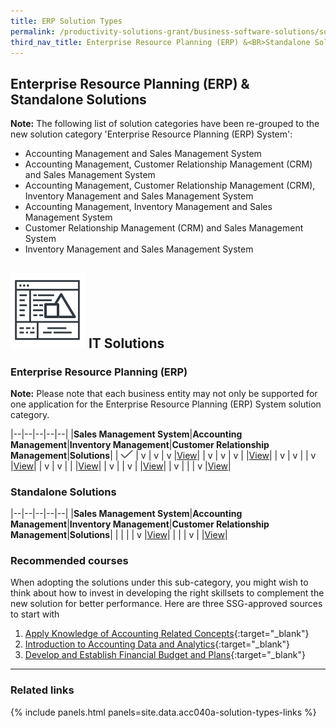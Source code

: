 ```yaml
---
title: ERP Solution Types
permalink: /productivity-solutions-grant/business-software-solutions/solution-types
third_nav_title: Enterprise Resource Planning (ERP) &<BR>Standalone Solutions
---
```


## Enterprise Resource Planning (ERP) & Standalone Solutions

**Note:**
The following list of solution categories have been re-grouped to the new solution category 'Enterprise Resource Planning (ERP) System':
- Accounting Management and Sales Management System
- Accounting Management, Customer Relationship Management (CRM) and Sales Management System
- Accounting Management, Customer Relationship Management (CRM), Inventory Management and Sales Management System
- Accounting Management, Inventory Management and Sales Management System
- Customer Relationship Management (CRM) and Sales Management System
- Inventory Management and Sales Management System

## ![IT-SOLUTIONS](/images/grow/psg/IT-Solution.svg) IT Solutions

### Enterprise Resource Planning (ERP)

**Note:**
Please note that each business entity may not only be supported for one application for the Enterprise Resource Planning (ERP) System solution category.

|--|--|--|--|--|
|**Sales Management System**|**Accounting Management**|**Inventory Management**|**Customer Relationship Management**|**Solutions**|
| <img src="/images/grow/psg/Tick.svg" width="20" height="14"> | v | v | v |[View](/productivity-solutions-grant/business-software-solutions/sms-am-im-crm)|
| v | v | v |   |[View](/productivity-solutions-grant/business-software-solutions/sms-am-im)|
| v | v |   | v |[View](/productivity-solutions-grant/business-software-solutions/sms-am-crm)|
| v | v |   |   |[View](/productivity-solutions-grant/business-software-solutions/sms-am)|
| v |   | v |   |[View](/productivity-solutions-grant/business-software-solutions/sms-im)|
| v |   |   | v |[View](/productivity-solutions-grant/business-software-solutions/sms-crm)|

<!-- {% include secondary-btn.html href="/contact-us/" text="View" %} -->

### Standalone Solutions

|--|--|--|--|--|
|**Sales Management System**|**Accounting Management**|**Inventory Management**|**Customer Relationship Management**|**Solutions**|
|   |   |   | v |[View](/productivity-solutions-grant/business-software-solutions/crm)|
|   |   | v |   |[View](/productivity-solutions-grant/business-software-solutions/im)|

### Recommended courses
When adopting the solutions under this sub-category, you might wish to think about how to invest in developing the right skillsets to complement the new solution for better performance. Here are three SSG-approved sources to start with
1. [Apply Knowledge of Accounting Related Concepts](https://www.myskillsfuture.gov.sg/content/portal/en/training-exchange/course-directory/course-detail.html?courseReferenceNumber=SCN-T04SS0109E-01-CRS-Q-0036758-BM){:target="_blank"}
2. [Introduction to Accounting Data and Analytics](https://www.myskillsfuture.gov.sg/content/portal/en/training-exchange/course-directory/course-detail.html?courseReferenceNumber=SCN-200000267Z-01-CRS-N-0048575){:target="_blank"}
3. [Develop and Establish Financial Budget and Plans](https://www.myskillsfuture.gov.sg/content/portal/en/training-exchange/course-directory/course-detail.html?courseReferenceNumber=SCN-T04SS0109E-01-CRS-Q-0028425-BM){:target="_blank"}


---

### Related links

{% include panels.html panels=site.data.acc040a-solution-types-links %}